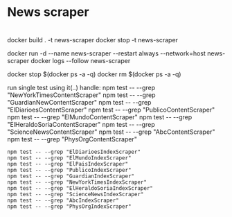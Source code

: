 # News scraper
# 

docker build . -t news-scraper
docker stop -t news-scraper

docker run -d --name  news-scraper --restart always --network=host news-scraper
docker logs --follow news-scraper


docker stop $(docker ps -a -q)
docker rm $(docker ps -a -q)

run single test using it(..) handle:
    npm test -- --grep "NewYorkTimesContentScraper"
    npm test -- --grep "GuardianNewContentScraper"
    npm test -- --grep "ElDiarioesContentScraper"
    npm test -- --grep "PublicoContentScraper"
    npm test -- --grep "ElMundoContentScraper"
    npm test -- --grep "ElHeraldoSoriaContentScraper"
    npm test -- --grep "ScienceNewsContentScraper"
    npm test -- --grep "AbcContentScraper"
    npm test -- --grep "PhysOrgContentScraper"

    npm test -- --grep "ElDiarioesIndexScraper"
    npm test -- --grep "ElMundoIndexScraper"
    npm test -- --grep "ElPaisIndexScraper"
    npm test -- --grep "PublicoIndexScraper"
    npm test -- --grep "GuardianIndexScraper"    
    npm test -- --grep "NewYorkTimesIndexScraper"
    npm test -- --grep "ElHeraldoSoriaIndexScraper"    
    npm test -- --grep "ScienceNewsIndexScraper"   
    npm test -- --grep "AbcIndexScraper"
    npm test -- --grep "PhysOrgIndexScraper"